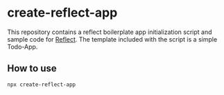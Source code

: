 # create-reflect-app

This repository contains a reflect boilerplate app initialization script and sample code for [Reflect](https://reflect.net/). The template included with the script is a simple Todo-App.

## How to use

```bash
npx create-reflect-app
```

